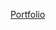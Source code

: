 
[Portfolio](https://docs.google.com/presentation/d/1i8YEU0BLAw13BISQOHc5C-JorCauAtZB/edit?usp=sharing&ouid=100604730383343910264&rtpof=true&sd=true)
